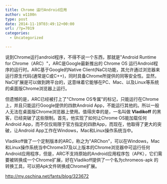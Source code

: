 ```yaml
---
title: Chrome 运行Android应用
author: w1100n
type: post
date: 2014-11-19T03:49:12+00:00
url: /?p=7019
categories:
  - Uncategorized

---
```

说到Chrome运行android程序，不得不说一个东西，那就是"Android Runtime for Chrome（ARC）"，ARC是Google最新推出的 Chrome OS 运行Android程序的运行时。ARC基于Google的Native Client(NaCl)功能，其允许通过浏览器来运行原生代码(通常是C或C++)，同时具备Chrome所提供的同等安全性。显然，NaCl扩展是可以做到跨平台的，这意味着它能够在PC、Mac、以及Linux等系统的桌面版Chrome浏览器上运行。

但遗憾的是，ARC已经被打上了"Chrome OS专属"的标记，只能运行在Chrome上，并且只能运行Google提供的四款Android App，不能运行其他的。所以一般人无法在桌面版Chrome浏览器上使用。值得庆幸的是，一名叫做 **Vladikoff** 的黑客，已经突破了这些限制。首先，他实现了如何让Chrome OS能加载任何Android App，而不仅仅局限于官方指定的四款App，而现在，他取得了更大的突破，让Android App工作在Windows，Mac和Linux操作系统当中。

Vladikoff做了一个定制版本的ARC，称之为"ARChon"，可以在Windows，Mac和Linux操作系统当中Chrome37及以上版本的Chrome浏览器中可运行任何Android应用程序，但是，ARC不支持原始的Android应用程序包（APK），它们需要被转换成一个Chrome扩展，好在Vladikoff提供了一个名为chromeos-apk 的转换工具，可以把Apk文件转换成Chrome扩展。

http://my.oschina.net/fants/blog/323672